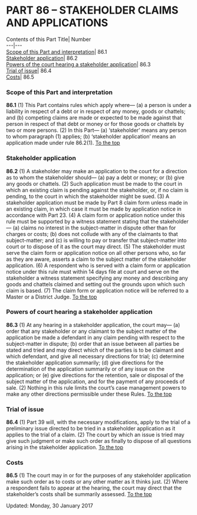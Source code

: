 # PART 86 – STAKEHOLDER CLAIMS AND APPLICATIONS
Contents of this Part
Title| Number  
---|---  
[Scope of this Part and interpretation](https://www.justice.gov.uk/courts/procedure-rules/civil/rules/part-86-stakeholder-claims-and-applications#86.1)| 86.1  
[Stakeholder application](https://www.justice.gov.uk/courts/procedure-rules/civil/rules/part-86-stakeholder-claims-and-applications#86.2)| 86.2  
[Powers of the court hearing a stakeholder application](https://www.justice.gov.uk/courts/procedure-rules/civil/rules/part-86-stakeholder-claims-and-applications#86.3)| 86.3  
[Trial of issue](https://www.justice.gov.uk/courts/procedure-rules/civil/rules/part-86-stakeholder-claims-and-applications#86.4)| 86.4  
[Costs](https://www.justice.gov.uk/courts/procedure-rules/civil/rules/part-86-stakeholder-claims-and-applications#86.5)| 86.5  
### Scope of this Part and interpretation

**86.1**
(1) This Part contains rules which apply where—
(a) a person is under a liability in respect of a debt or in respect of any money, goods or chattels; and
(b) competing claims are made or expected to be made against that person in respect of that debt or money or for those goods or chattels by two or more persons.
(2) In this Part—
(a) ‘stakeholder’ means any person to whom paragraph (1) applies;
(b) ‘stakeholder application’ means an application made under rule 86.2(1).
[To the top](https://www.justice.gov.uk/courts/procedure-rules/civil/rules/part-86-stakeholder-claims-and-applications#top)
### Stakeholder application

**86.2**
(1) A stakeholder may make an application to the court for a direction as to whom the stakeholder should—
(a) pay a debt or money; or
(b) give any goods or chattels.
(2) Such application must be made to the court in which an existing claim is pending against the stakeholder, or, if no claim is pending, to the court in which the stakeholder might be sued.
(3) A stakeholder application must be made by Part 8 claim form unless made in an existing claim, in which case it must be made by application notice in accordance with Part 23.
(4) A claim form or application notice under this rule must be supported by a witness statement stating that the stakeholder—
(a) claims no interest in the subject-matter in dispute other than for charges or costs;
(b) does not collude with any of the claimants to that subject-matter; and
(c) is willing to pay or transfer that subject-matter into court or to dispose of it as the court may direct.
(5) The stakeholder must serve the claim form or application notice on all other persons who, so far as they are aware, asserts a claim to the subject matter of the stakeholder application.
(6) A respondent who is served with a claim form or application notice under this rule must within 14 days file at court and serve on the stakeholder a witness statement specifying any money and describing any goods and chattels claimed and setting out the grounds upon which such claim is based.
(7) The claim form or application notice will be referred to a Master or a District Judge.
[To the top](https://www.justice.gov.uk/courts/procedure-rules/civil/rules/part-86-stakeholder-claims-and-applications#top)
### Powers of court hearing a stakeholder application

**86.3**
(1) At any hearing in a stakeholder application, the court may—
(a) order that any stakeholder or any claimant to the subject matter of the application be made a defendant in any claim pending with respect to the subject-matter in dispute;
(b) order that an issue between all parties be stated and tried and may direct which of the parties is to be claimant and which defendant, and give all necessary directions for trial;
(c) determine the stakeholder application summarily;
(d) give directions for the determination of the application summarily or of any issue on the application; or
(e) give directions for the retention, sale or disposal of the subject matter of the application, and for the payment of any proceeds of sale.
(2) Nothing in this rule limits the court’s case management powers to make any other directions permissible under these Rules.
[To the top](https://www.justice.gov.uk/courts/procedure-rules/civil/rules/part-86-stakeholder-claims-and-applications#top)
### Trial of issue

**86.4**
(1) Part 39 will, with the necessary modifications, apply to the trial of a preliminary issue directed to be tried in a stakeholder application as it applies to the trial of a claim.
(2) The court by which an issue is tried may give such judgment or make such order as finally to dispose of all questions arising in the stakeholder application.
[To the top](https://www.justice.gov.uk/courts/procedure-rules/civil/rules/part-86-stakeholder-claims-and-applications#top)
### Costs

**86.5**
(1) The court may in or for the purposes of any stakeholder application make such order as to costs or any other matter as it thinks just.
(2) Where a respondent fails to appear at the hearing, the court may direct that the stakeholder’s costs shall be summarily assessed.
[To the top](https://www.justice.gov.uk/courts/procedure-rules/civil/rules/part-86-stakeholder-claims-and-applications#top)

Updated: Monday, 30 January 2017

